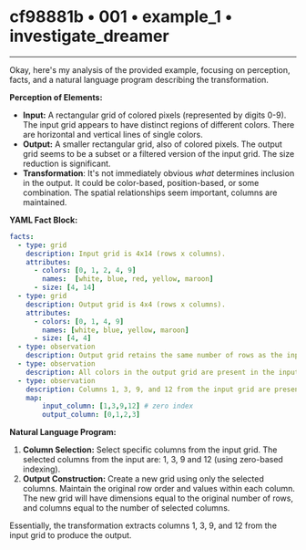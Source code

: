 # cf98881b • 001 • example_1 • investigate_dreamer

---
Okay, here's my analysis of the provided example, focusing on perception, facts, and a natural language program describing the transformation.

**Perception of Elements:**

*   **Input:** A rectangular grid of colored pixels (represented by digits 0-9). The input grid appears to have distinct regions of different colors. There are horizontal and vertical lines of single colors.
*   **Output:** A smaller rectangular grid, also of colored pixels. The output grid seems to be a subset or a filtered version of the input grid. The size reduction is significant.
* **Transformation**: It's not immediately obvious *what* determines inclusion in the output. It could be color-based, position-based, or some combination. The spatial relationships seem important, columns are maintained.

**YAML Fact Block:**



```yaml
facts:
  - type: grid
    description: Input grid is 4x14 (rows x columns).
    attributes:
      - colors: [0, 1, 2, 4, 9]
        names:  [white, blue, red, yellow, maroon]
      - size: [4, 14]
  - type: grid
    description: Output grid is 4x4 (rows x columns).
    attributes:
      - colors: [0, 1, 4, 9]
        names: [white, blue, yellow, maroon]
      - size: [4, 4]
  - type: observation
    description: Output grid retains the same number of rows as the input, but fewer columns.
  - type: observation
    description: All colors in the output grid are present in the input grid.
  - type: observation
    description: Columns 1, 3, 9, and 12 from the input grid are present in the output grid.
    map:
        input_column: [1,3,9,12] # zero index
        output_column: [0,1,2,3]
```



**Natural Language Program:**

1.  **Column Selection:** Select specific columns from the input grid. The selected columns from the input are: 1, 3, 9 and 12 (using zero-based indexing).
2.  **Output Construction:** Create a new grid using only the selected columns. Maintain the original row order and values within each column. The new grid will have dimensions equal to the original number of rows, and columns equal to the number of selected columns.

Essentially, the transformation extracts columns 1, 3, 9, and 12 from the input grid to produce the output.

